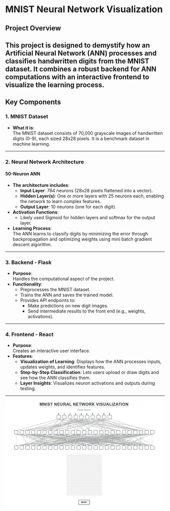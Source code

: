 # MNIST Neural Network Visualization

## Project Overview
This project is designed to demystify how an Artificial Neural Network (ANN) processes and classifies handwritten digits from the MNIST dataset. It combines a robust backend for ANN computations with an interactive frontend to visualize the learning process.
---

## Key Components

### 1. MNIST Dataset
- **What it is**:  
  The MNIST dataset consists of 70,000 grayscale images of handwritten digits (0-9), each sized 28x28 pixels. It is a benchmark dataset in machine learning.

---

### 2. Neural Network Architecture
#### 50-Neuron ANN
- **The architecture includes**:
  - **Input Layer**: 784 neurons (28x28 pixels flattened into a vector).
  - **Hidden Layer(s)**: One or more layers with 25 neurons each, enabling the network to learn complex features.
  - **Output Layer**: 10 neurons (one for each digit).
- **Activation Functions**:
  - Likely used Sigmoid for hidden layers and softmax for the output layer.
- **Learning Process**:  
  The ANN learns to classify digits by minimizing the error through backpropagation and optimizing weights using mini batch gradient descent algorithm.

---

### 3. Backend - Flask
- **Purpose**:  
  Handles the computational aspect of the project.
- **Functionality**:
  - Preprocesses the MNIST dataset.
  - Trains the ANN and saves the trained model.
  - Provides API endpoints to:
    - Make predictions on new digit images.
    - Send intermediate results to the front end (e.g., weights, activations).

---

### 4. Frontend - React
- **Purpose**:  
  Creates an interactive user interface.
- **Features**:
  - **Visualization of Learning**: Displays how the ANN processes inputs, updates weights, and identifies features.
  - **Step-by-Step Classification**: Lets users upload or draw digits and see how the ANN classifies them.
  - **Layer Insights**: Visualizes neuron activations and outputs during testing.

---

![Alt text for image](prokkk.png)
